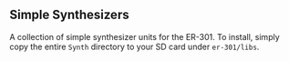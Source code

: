 ## Simple Synthesizers

A collection of simple synthesizer units for the ER-301. To install, simply copy the entire `Synth` directory to your SD card under `er-301/libs`.
